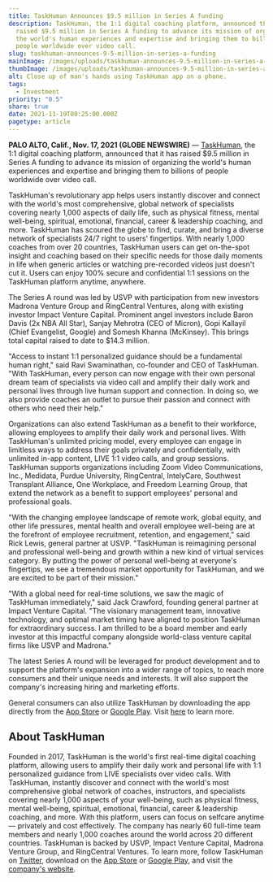 ```yaml
---
title: TaskHuman Announces $9.5 million in Series A funding
description: TaskHuman, the 1:1 digital coaching platform, announced that it has
  raised $9.5 million in Series A funding to advance its mission of organizing
  the world's human experiences and expertise and bringing them to billions of
  people worldwide over video call.
slug: taskhuman-announces-9-5-million-in-series-a-funding
mainImage: /images/uploads/taskhuman-announces-9.5-million-in-series-a-funding-featured.jpg
thumbImage: /images/uploads/taskhuman-announces-9.5-million-in-series-a-funding-thumb.jpg
alt: Close up of man's hands using TaskHuman app on a phone.
tags:
  - Investment
priority: "0.5"
share: true
date: 2021-11-19T00:25:00.000Z
pagetype: article
---
```

**PALO ALTO, Calif., Nov. 17, 2021 (GLOBE NEWSWIRE)** — [TaskHuman](https://www.globenewswire.com/Tracker?data=T-s4y4A_IJ1Ht38cOE0L1l7xMe-AiMHUewoAz4s8wZKRqmFclfQVeMJutTRlZ5-mCI7CqiEkB2fLX59QUUD5mg==), the 1:1 digital coaching platform, announced that it has raised $9.5 million in Series A funding to advance its mission of organizing the world's human experiences and expertise and bringing them to billions of people worldwide over video call.

TaskHuman's revolutionary app helps users instantly discover and connect with the world's most comprehensive, global network of specialists covering nearly 1,000 aspects of daily life, such as physical fitness, mental well-being, spiritual, emotional, financial, career & leadership coaching, and more. TaskHuman has scoured the globe to find, curate, and bring a diverse network of specialists 24/7 right to users' fingertips. With nearly 1,000 coaches from over 20 countries, TaskHuman users can get on-the-spot insight and coaching based on their specific needs for those daily moments in life when generic articles or watching pre-recorded videos just doesn't cut it. Users can enjoy 100% secure and confidential 1:1 sessions on the TaskHuman platform anytime, anywhere.

The Series A round was led by USVP with participation from new investors Madrona Venture Group and RingCentral Ventures, along with existing investor Impact Venture Capital. Prominent angel investors include Baron Davis (2x NBA All Star), Sanjay Mehrotra (CEO of Micron), Gopi Kallayil (Chief Evangelist, Google) and Somesh Khanna (McKinsey). This brings total capital raised to date to $14.3 million.

"Access to instant 1:1 personalized guidance should be a fundamental human right," said Ravi Swaminathan, co-founder and CEO of TaskHuman. "With TaskHuman, every person can now engage with their own personal dream team of specialists via video call and amplify their daily work and personal lives through live human support and connection. In doing so, we also provide coaches an outlet to pursue their passion and connect with others who need their help."

Organizations can also extend TaskHuman as a benefit to their workforce, allowing employees to amplify their daily work and personal lives. With TaskHuman's unlimited pricing model, every employee can engage in limitless ways to address their goals privately and confidentially, with unlimited in-app content, LIVE 1:1 video calls, and group sessions. TaskHuman supports organizations including Zoom Video Communications, Inc., Medidata, Purdue University, RingCentral, IntelyCare, Southwest Transplant Alliance, One Workplace, and Freedom Learning Group, that extend the network as a benefit to support employees' personal and professional goals.

"With the changing employee landscape of remote work, global equity, and other life pressures, mental health and overall employee well-being are at the forefront of employee recruitment, retention, and engagement," said Rick Lewis, general partner at USVP. "TaskHuman is reimagining personal and professional well-being and growth within a new kind of virtual services category. By putting the power of personal well-being at everyone's fingertips, we see a tremendous market opportunity for TaskHuman, and we are excited to be part of their mission."

"With a global need for real-time solutions, we saw the magic of TaskHuman immediately," said Jack Crawford, founding general partner at Impact Venture Capital. "The visionary management team, innovative technology, and optimal market timing have aligned to position TaskHuman for extraordinary success. I am thrilled to be a board member and early investor at this impactful company alongside world-class venture capital firms like USVP and Madrona."

The latest Series A round will be leveraged for product development and to support the platform's expansion into a wider range of topics, to reach more consumers and their unique needs and interests. It will also support the company's increasing hiring and marketing efforts.

General consumers can also utilize TaskHuman by downloading the app directly from the [App Store](https://apps.apple.com/us/app/taskhuman-1x1-video-coaching/id1406593844) or [Google Play](https://play.google.com/store/apps/details?id=com.taskhuman.insights&hl=en_US&gl=US&pli=1). Visit [here](https://taskhuman.com/corporate/) to learn more.

## About TaskHuman

Founded in 2017, TaskHuman is the world's first real-time digital coaching platform, allowing users to amplify their daily work and personal life with 1:1 personalized guidance from LIVE specialists over video calls. With TaskHuman, instantly discover and connect with the world's most comprehensive global network of coaches, instructors, and specialists covering nearly 1,000 aspects of your well-being, such as physical fitness, mental well-being, spiritual, emotional, financial, career & leadership coaching, and more. With this platform, users can focus on selfcare anytime — privately and cost effectively. The company has nearly 60 full-time team members and nearly 1,000 coaches around the world across 20 different countries. TaskHuman is backed by USVP, Impact Venture Capital, Madrona Venture Group, and RingCentral Ventures. To learn more, follow TaskHuman on [Twitter](https://twitter.com/taskhuman), download on the [App Store](https://apps.apple.com/us/app/taskhuman-1x1-video-coaching/id1406593844) or [Google Play](https://play.google.com/store/apps/details?id=com.taskhuman.insights&hl=en_US&gl=US), and visit the [company's website](https://taskhuman.com/).